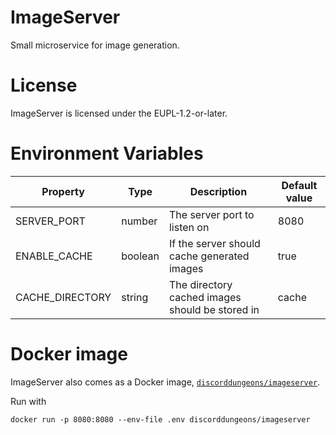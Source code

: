 # ImageServer
Small microservice for image generation.

# License

ImageServer is licensed under the EUPL-1.2-or-later.

# Environment Variables

| Property        | Type    | Description                                     | Default value |
|-----------------|---------|-------------------------------------------------|---------------|
| SERVER_PORT     | number  | The server port to listen on                    | 8080          |
| ENABLE_CACHE    | boolean | If the server should cache generated images     | true          |
| CACHE_DIRECTORY | string  | The directory cached images should be stored in | cache         |

# Docker image

ImageServer also comes as a Docker image, [`discorddungeons/imageserver`](https://hub.docker.com/repository/docker/discorddungeons/imageserver).


Run with

`docker run -p 8080:8080 --env-file .env discorddungeons/imageserver`

